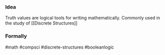 ### Idea

Truth values are logical tools for writing mathematically. Commonly used in the study of [[Discrete Structures]] 



### Formally

#math #compsci #discrete-structures #booleanlogic